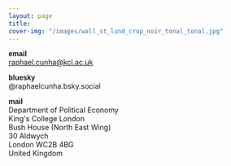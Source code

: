 ```yaml
---
layout: page
title: 
cover-img: "/images/wall_st_lund_crop_noir_tonal_tonal.jpg"
---
```


<strong><span style="font-family: sans-serif">email</span></strong><br>
raphael.cunha@kcl.ac.uk

<strong><span style="font-family: sans-serif">bluesky</span></strong><br>
@raphaelcunha.bsky.social

<strong><span style="font-family: sans-serif">mail</span></strong><br>
Department of Political Economy<br>King's College London<br>Bush House (North East Wing)<br>30 Aldwych<br>London WC2B 4BG<br>United Kingdom
